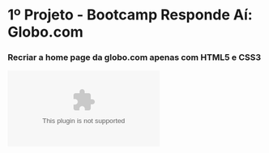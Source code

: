 # 1º Projeto - Bootcamp Responde Aí: Globo.com 

### Recriar a home page da globo.com apenas com HTML5 e CSS3

![Badge](https://img.shields.io/github/license/lfaires/Projeto001-globo.com)
